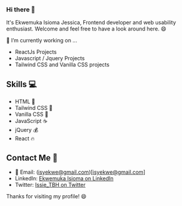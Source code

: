 ### Hi there 👋

It's Ekwemuka Isioma Jessica, Frontend developer and web usability enthusiast. 
Welcome and feel free to have a look around here. 😄


🔭 I’m currently working on ...
- ReactJs Projects
- Javascript / Jquery Projects
- Tailwind CSS and Vanilla CSS projects

## Skills :computer:
- HTML :hammer:
- Tailwind CSS :art:
- Vanilla CSS :nail_care:
- JavaScript :coffee:
- jQuery :moneybag:
- React :fire:

<!-- ## Projects :file_folder:
- [Project 1 Name] :rocket:
- [Project 2 Name] :zap:
- [Project 3 Name] :art:
-->

## Contact Me :email:
- :e-mail: Email: (isyekwe@gmail.com)[isyekwe@gmail.com]
- LinkedIn: [Ekwemuka Isioma on LinkedIn](https://www.linkedin.com/in/ekwemuka-isioma-bab79a138/)
- Twitter: [Issie_TBH on Twitter](https://twitter.com/Issie_TBH)

Thanks for visiting my profile! :smile:




<!--
**Issiedoesit/Issiedoesit** is a ✨ _special_ ✨ repository because its `README.md` (this file) appears on your GitHub profile.

Here are some ideas to get you started:

- 🔭 I’m currently working on ...
- 🌱 I’m currently learning ...
- 👯 I’m looking to collaborate on ...
- 🤔 I’m looking for help with ...
- 💬 Ask me about ...
- 📫 How to reach me: ...
- 😄 Pronouns: ...
- ⚡ Fun fact: ...
-->
